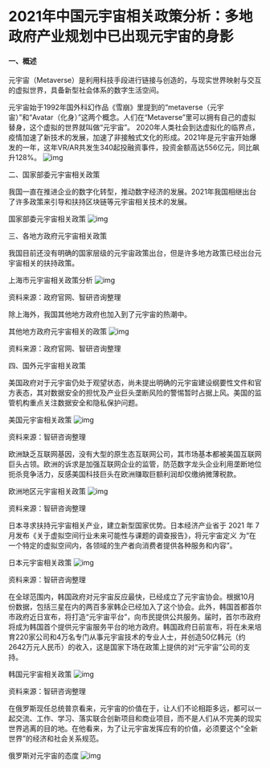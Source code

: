 # 2021年中国元宇宙相关政策分析：多地政府产业规划中已出现元宇宙的身影




#### 一、概述

元宇宙（Metaverse）是利用科技手段进行链接与创造的，与现实世界映射与交互的虚拟世界，具备新型社会体系的数字生活空间。

元宇宙始于1992年国外科幻作品《雪崩》里提到的“metaverse（元宇宙）”和“Avatar（化身）”这两个概念。人们在“Metaverse”里可以拥有自己的虚拟替身，这个虚拟的世界就叫做“元宇宙”。 2020年人类社会到达虚拟化的临界点，疫情加速了新技术的发展，加速了非接触式文化的形成。2021年是元宇宙开始爆发的一年，这年VR/AR共发生340起投融资事件，投资金额高达556亿元，同比飙升128%。
![img](D1412MJBPB_m.jpg)

二、国家部委元宇宙相关政策

我国一直在推进企业的数字化转型，推动数字经济的发展。2021年我国相继出台了许多政策来引导和扶持区块链等元宇宙相关技术的发展。

国家部委元宇宙相关政策
![img](I6750HLXT9_m.jpg)

三、各地方政府元宇宙相关政策

我国目前还没有明确的国家层级的元宇宙政策出台，但是许多地方政策已经出台元宇宙相关的扶持政策。

上海市元宇宙相关政策分析
![img](H56513I0MC_m.jpg)

资料来源：政府官网、智研咨询整理

除上海外，我国其他地方政府也加入到了元宇宙的热潮中。

其他地方政府元宇宙相关的政策
![img](T7161RI7MK_m.jpg)

资料来源：政府官网、智研咨询整理

四、国外元宇宙相关政策

美国政府对于元宇宙仍处于观望状态，尚未提出明确的元宇宙建设纲要性文件和官方表态，其对数据安全的担忧及产业巨头垄断风险的警惕暂时占据上风。美国的监管机构重点关注数据安全和隐私保护问题。

美国元宇宙相关政策
![img](89128IYGCD_m.jpg)

 

资料来源：智研咨询整理

欧洲缺乏互联网基因，没有大型的原生态互联网公司，其市场基本都被美国互联网巨头占领。欧洲的诉求是加强互联网企业的监管，防范数字龙头企业利用垄断地位扼杀竞争活力，反感美国科技巨头在欧洲赚取巨额利润却仅缴纳微薄税款。

欧洲地区元宇宙相关政策
![img](R5438JMBX1_m.jpg)

资料来源：智研咨询整理

日本寻求扶持元宇宙相关产业，建立新型国家优势。日本经济产业省于 2021 年 7 月发布《关于虚拟空间行业未来可能性与课题的调查报告》，将元宇宙定义 为“在一个特定的虚拟空间内，各领域的生产者向消费者提供各种服务和内容”。

日本元宇宙相关政策
![img](124124DBX9_m.jpg)

资料来源：智研咨询整理

在全球范围内，韩国政府对元宇宙反应最快，已经成立了元宇宙协会。根据10月份数据，包括三星在内的两百多家韩企已经加入了这个协会。此外，韩国首都首尔市政府近日宣布，将打造“元宇宙平台”，向市民提供公共服务。届时，首尔市政府将成为韩国首个提供元宇宙服务平台的地方政府。韩国政府日前宣布，将在未来培育220家公司和4万名专门从事元宇宙技术的专业人士，并创造50亿韩元（约2642万元人民币）的收入，这是国家下场在政策上提供的对“元宇宙”公司的支持。

韩国元宇宙相关政策
![img](788475GA9B_m.jpg)

资料来源：智研咨询整理

在俄罗斯现任总统普京看来，元宇宙的价值在于，让人们不论相距多远，都可以一起交流、工作、学习、落实联合创新项目和商业项目，而不是人们从不完美的现实世界逃离的目的地。在他看来，为了让元宇宙发挥应有的价值，必须要这个“全新世界”的经济和社会关系规范。

俄罗斯对元宇宙的态度
![img](56716SXI1O_m.jpg)
